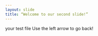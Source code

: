```yaml
---
layout: slide
title: “Welcome to our second slide!”
---
```

your test file
Use the left arrow to go back!
